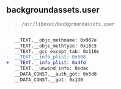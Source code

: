 ## backgroundassets.user

> `/usr/libexec/backgroundassets.user`

```diff

   __TEXT.__objc_methname: 0x902e
   __TEXT.__objc_methtype: 0x18c5
   __TEXT.__gcc_except_tab: 0x110c
-  __TEXT.__info_plist: 0x508
+  __TEXT.__info_plist: 0x4fd
   __TEXT.__unwind_info: 0xdac
   __DATA_CONST.__auth_got: 0x5d8
   __DATA_CONST.__got: 0x130

```
